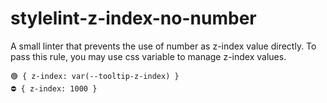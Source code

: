 # stylelint-z-index-no-number
A small linter that prevents the use of number as z-index value directly.
To pass this rule, you may use css variable to manage z-index values.

```
🟢 { z-index: var(--tooltip-z-index) }
⛔️ { z-index: 1000 }
```
